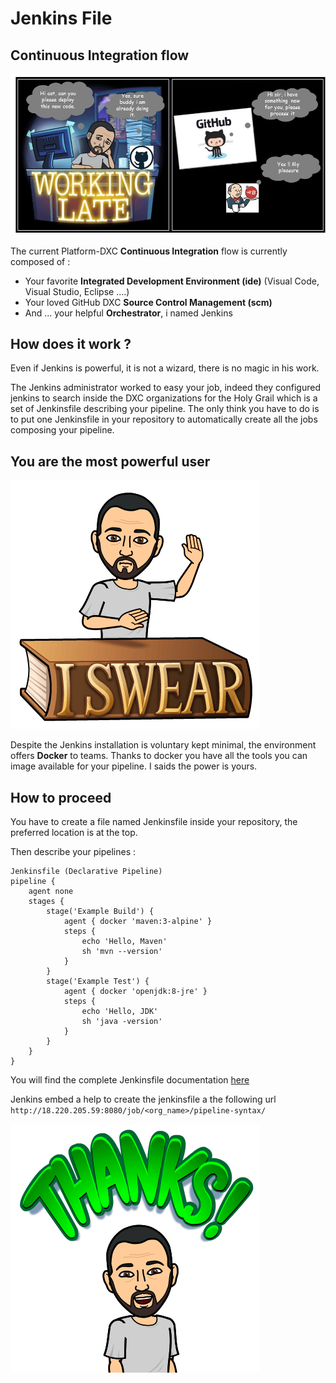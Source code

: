 # Jenkins File

## Continuous Integration flow

![Flow](./img/flow.jpg)

The current Platform-DXC **Continuous Integration** flow is currently composed of :

- Your favorite **Integrated Development Environment (ide)** (Visual Code, Visual Studio, Eclipse ....)
- Your loved GitHub DXC **Source Control Management (scm)**
- And ... your helpful **Orchestrator**, i named Jenkins

## How does it work ?
Even if Jenkins is powerful, it is not a wizard, there is no magic in his work.

The Jenkins administrator worked to easy your job, indeed they configured jenkins to search inside the DXC organizations for the Holy Grail which is a set of Jenkinsfile describing your pipeline. The only think you have to do is to put one Jenkinsfile in your repository to automatically create all the jobs composing your pipeline.

## You are the most powerful user

![i swear](./img/i_swear.png)

Despite the Jenkins installation is voluntary kept minimal, the environment offers **Docker** to teams. Thanks to docker you have all the tools you can image available for your pipeline. I saids the power is yours.

## How to proceed

You have to create a file named Jenkinsfile inside your repository, the preferred location is at the top.

Then describe your pipelines :

    Jenkinsfile (Declarative Pipeline)
    pipeline {
        agent none 
        stages {
            stage('Example Build') {
                agent { docker 'maven:3-alpine' } 
                steps {
                    echo 'Hello, Maven'
                    sh 'mvn --version'
                }
            }
            stage('Example Test') {
                agent { docker 'openjdk:8-jre' } 
                steps {
                    echo 'Hello, JDK'
                    sh 'java -version'
                }
            }
        }
    }

You will find the complete Jenkinsfile documentation [here](https://jenkins.io/doc/book/pipeline/syntax/)

Jenkins embed a help to create the jenkinsfile a the following url `http://18.220.205.59:8080/job/<org_name>/pipeline-syntax/`

![thank_you](./img/thank_you.png)
